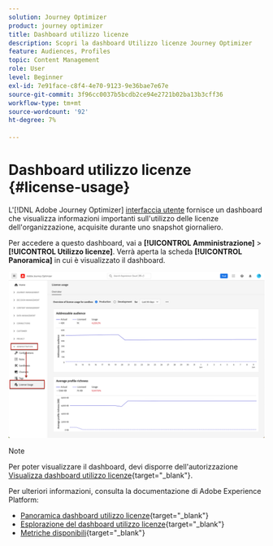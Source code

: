 ```yaml
---
solution: Journey Optimizer
product: journey optimizer
title: Dashboard utilizzo licenze
description: Scopri la dashboard Utilizzo licenze Journey Optimizer
feature: Audiences, Profiles
topic: Content Management
role: User
level: Beginner
exl-id: 7e91face-c8f4-4e70-9123-9e36bae7e67e
source-git-commit: 3f96cc0037b5bcdb2ce94e2721b02ba13b3cff36
workflow-type: tm+mt
source-wordcount: '92'
ht-degree: 7%

---
```


# Dashboard utilizzo licenze {#license-usage}

L&#39;[!DNL Adobe Journey Optimizer] [interfaccia utente](../start/user-interface.md) fornisce un dashboard che visualizza informazioni importanti sull&#39;utilizzo delle licenze dell&#39;organizzazione, acquisite durante uno snapshot giornaliero.

Per accedere a questo dashboard, vai a **[!UICONTROL Amministrazione]** > **[!UICONTROL Utilizzo licenze]**. Verrà aperta la scheda **[!UICONTROL Panoramica]** in cui è visualizzato il dashboard.

![](assets/license-usage-dashboard.png)

>[!NOTE]
>
>Per poter visualizzare il dashboard, devi disporre dell&#39;autorizzazione [Visualizza dashboard utilizzo licenze](https://experienceleague.adobe.com/docs/experience-platform/dashboards/permissions.html#available-permissions){target="_blank"}.

Per ulteriori informazioni, consulta la documentazione di Adobe Experience Platform:

* [Panoramica dashboard utilizzo licenze](https://experienceleague.adobe.com/docs/experience-platform/dashboards/guides/license-usage.html){target="_blank"}
* [Esplorazione del dashboard utilizzo licenze](https://experienceleague.adobe.com/docs/experience-platform/dashboards/guides/license-usage.html#exploring-the-license-usage-dashboard){target="_blank"}
* [Metriche disponibili](https://experienceleague.adobe.com/docs/experience-platform/dashboards/guides/license-usage.html?lang=it#available-metrics){target="_blank"}
